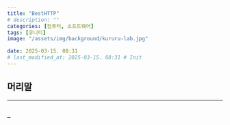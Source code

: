 ```yaml
---
title: "BestHTTP"
# description: ""
categories: [컴퓨터, 소프트웨어]
tags: [유니티]
image: "/assets/img/background/kururu-lab.jpg"

date: 2025-03-15. 08:31
# last_modified_at: 2025-03-15. 08:31 # Init
---
```


## 머리말

---

### _
